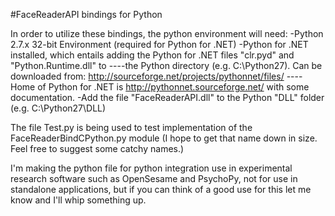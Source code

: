 #FaceReaderAPI bindings for Python

In order to utilize these bindings, the python environment will need:
-Python 2.7.x 32-bit Environment (required for Python for .NET)
-Python for .NET installed, which entails adding the Python for .NET files "clr.pyd" and "Python.Runtime.dll" to
----the Python directory (e.g. C:\Python27\). Can be downloaded from: http://sourceforge.net/projects/pythonnet/files/
----Home of Python for .NET is http://pythonnet.sourceforge.net/ with some documentation.
-Add the file "FaceReaderAPI.dll" to the Python "DLL" folder (e.g. C:\Python27\DLL)

The file Test.py is being used to test implementation of the FaceReaderBindCPython.py module (I hope to get that
name down in size. Feel free to suggest some catchy names.)

I'm making the python file for python integration use in experimental research software such as OpenSesame and PsychoPy,
not for use in standalone applications, but if you can think of a good use for this let me know and I'll whip something
up.